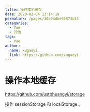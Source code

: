 ```yaml
---
title: 操作本地缓存
date: 2020-02-04 13:14:19
permalink: /pages/30a94dbe96873b33
categories:
  - Vue
  - 其他
tags:
  - Vue
author:
  name: xugaoyi
  link: https://github.com/xugaoyi
---
```

# 操作本地缓存

<https://github.com/ustbhuangyi/storage>

操作 sessionStorage 和 localStorage 。
